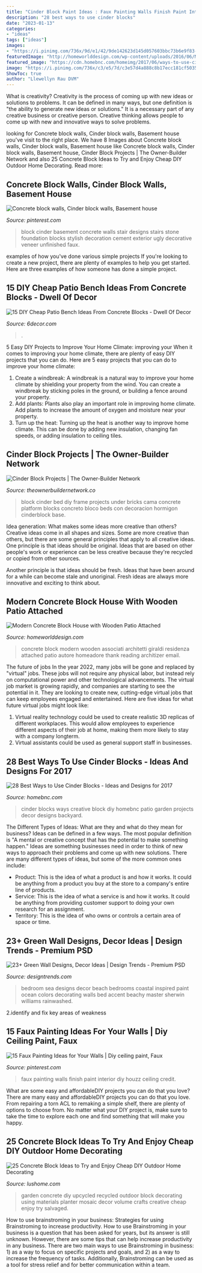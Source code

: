 ```yaml
---
title: "Cinder Block Paint Ideas : Faux Painting Walls Finish Paint Interior Diy Houzz Ceiling Credit"
description: "28 best ways to use cinder blocks"
date: "2023-01-13"
categories:
- "ideas"
tags: ["ideas"]
images:
- "https://i.pinimg.com/736x/9d/e1/42/9de142623d145d057603bbc73b6e9f83--basement-stairs-basement-ideas.jpg"
featuredImage: "http://homeworlddesign.com/wp-content/uploads/2016/06/Modern-Concrete-Block-House-with-Wooden-Patio-Attached-12.jpg"
featured_image: "https://cdn.homebnc.com/homeimg/2017/06/ways-to-use-cinder-blocks-ideas-featured-homebnc.jpg"
image: "https://i.pinimg.com/736x/c3/e5/7d/c3e57d4a888c8b17ecc181cf5035615c--faux-painting-home-interiors.jpg"
ShowToc: true
author: "Llewellyn Rau DVM"
---
```



What is creativity?
Creativity is the process of coming up with new ideas or solutions to problems. It can be defined in many ways, but one definition is "the ability to generate new ideas or solutions." It is a necessary part of any creative business or creative person. Creative thinking allows people to come up with new and innovative ways to solve problems.

	

		
looking for Concrete block walls, Cinder block walls, Basement house you've visit to the right place. We have 8 Images about Concrete block walls, Cinder block walls, Basement house like Concrete block walls, Cinder block walls, Basement house, Cinder Block Projects | The Owner-Builder Network and also 25 Concrete Block Ideas to Try and Enjoy Cheap DIY Outdoor Home Decorating. Read more:
		
    
## Concrete Block Walls, Cinder Block Walls, Basement House

<img loading=lazy src="https://i.pinimg.com/736x/9d/e1/42/9de142623d145d057603bbc73b6e9f83--basement-stairs-basement-ideas.jpg" onerror="this.onerror=null;this.src='https://tse2.mm.bing.net/th?id=OIP.Olr7zjcj9NZxQ16kafYODwHaJ3&amp;pid=15.1';" alt="Concrete block walls, Cinder block walls, Basement house">

_Source: pinterest.com_

>block cinder basement concrete walls stair designs stairs stone foundation blocks stylish decoration cement exterior ugly decorative veneer unfinished faux. 

	

examples of how you've done various simple projects
If you're looking to create a new project, there are plenty of examples to help you get started. Here are three examples of how someone has done a simple project.

    
## 15 DIY Cheap Patio Bench Ideas From Concrete Blocks - Dwell Of Decor

<img loading=lazy src="https://3.bp.blogspot.com/-8uV90dc477k/WCksA6GnJPI/AAAAAAAAwQs/ew5Sl62rckMbpsxhDMSDSTi0l5CAyJ69wCLcB/s1600/325235.jpg" onerror="this.onerror=null;this.src='https://tse4.mm.bing.net/th?id=OIP.pqRrmJUo2D0CMiHsgcS11wHaRw&amp;pid=15.1';" alt="15 DIY Cheap Patio Bench Ideas From Concrete Blocks - Dwell Of Decor">

_Source: 6decor.com_

>. 

	

5 Easy DIY Projects to Improve Your Home Climate: improving your
When it comes to improving your home climate, there are plenty of easy DIY projects that you can do. Here are 5 easy projects that you can do to improve your home climate: 
1. Create a windbreak: A windbreak is a natural way to improve your home climate by shielding your property from the wind. You can create a windbreak by sticking poles in the ground, or building a fence around your property. 
2. Add plants: Plants also play an important role in improving home climate. Add plants to increase the amount of oxygen and moisture near your property. 
3. Turn up the heat: Turning up the heat is another way to improve home climate. This can be done by adding new insulation, changing fan speeds, or adding insulation to ceiling tiles. 

    
## Cinder Block Projects | The Owner-Builder Network

<img loading=lazy src="http://theownerbuildernetwork.co/wp-content/uploads/2014/08/CinderBlockProject000101.jpg" onerror="this.onerror=null;this.src='https://tse3.mm.bing.net/th?id=OIP.9thUKavw_pGim09hkPRHUwHaE7&amp;pid=15.1';" alt="Cinder Block Projects | The Owner-Builder Network">

_Source: theownerbuildernetwork.co_

>block cinder bed diy frame projects under bricks cama concrete platform blocks concreto bloco beds con decoracion hormigon cinderblock base. 

	

Idea generation: What makes some ideas more creative than others?
Creative ideas come in all shapes and sizes. Some are more creative than others, but there are some general principles that apply to all creative ideas.
One principle is that ideas should be original. Ideas that are based on other people's work or experience can be less creative because they're recycled or copied from other sources.

Another principle is that ideas should be fresh. Ideas that have been around for a while can become stale and unoriginal. Fresh ideas are always more innovative and exciting to think about.

    
## Modern Concrete Block House With Wooden Patio Attached

<img loading=lazy src="http://homeworlddesign.com/wp-content/uploads/2016/06/Modern-Concrete-Block-House-with-Wooden-Patio-Attached-12.jpg" onerror="this.onerror=null;this.src='https://tse2.mm.bing.net/th?id=OIP.OSeG_t4KZ_-0m9zysD_8TQHaLH&amp;pid=15.1';" alt="Modern Concrete Block House with Wooden Patio Attached">

_Source: homeworlddesign.com_

>concrete block modern wooden associati architetti giraldi residenza attached patio autore homeadore thank reading architizer email. 

	

The future of jobs
In the year 2022, many jobs will be gone and replaced by "virtual" jobs. These jobs will not require any physical labor, but instead rely on computational power and other technological advancements. The virtual job market is growing rapidly, and companies are starting to see the potential in it. They are looking to create new, cutting-edge virtual jobs that can keep employees engaged and entertained. Here are five ideas for what future virtual jobs might look like: 
1. Virtual reality technology could be used to create realistic 3D replicas of different workplaces. This would allow employees to experience different aspects of their job at home, making them more likely to stay with a company longterm. 
2. Virtual assistants could be used as general support staff in businesses.

    
## 28 Best Ways To Use Cinder Blocks - Ideas And Designs For 2017

<img loading=lazy src="https://cdn.homebnc.com/homeimg/2017/06/ways-to-use-cinder-blocks-ideas-featured-homebnc.jpg" onerror="this.onerror=null;this.src='https://tse2.mm.bing.net/th?id=OIP.nfB85gQA4GK9IPpgRut2CAHaD4&amp;pid=15.1';" alt="28 Best Ways to Use Cinder Blocks - Ideas and Designs for 2017">

_Source: homebnc.com_

>cinder blocks ways creative block diy homebnc patio garden projects decor designs backyard. 

	

The Different Types of Ideas: What are they and what do they mean for business?
Ideas can be defined in a few ways. The most popular definition is "A mental or creative concept that has the potential to make something happen." Ideas are something businesses need in order to think of new ways to approach their problems and come up with new solutions. 
There are many different types of ideas, but some of the more common ones include: 
- Product: This is the idea of what a product is and how it works. It could be anything from a product you buy at the store to a company's entire line of products. 
- Service: This is the idea of what a service is and how it works. It could be anything from providing customer support to doing your own research for an assignment. 
- Territory: This is the idea of who owns or controls a certain area of space or time.

    
## 23+ Green Wall Designs, Decor Ideas | Design Trends - Premium PSD

<img loading=lazy src="https://images.designtrends.com/wp-content/uploads/2016/03/22070248/Sea-Green-Wall-Bedroom-Ideas.jpeg" onerror="this.onerror=null;this.src='https://tse1.mm.bing.net/th?id=OIP.bjzozW1I8nonqrhAvnMVbwHaJ4&amp;pid=15.1';" alt="23+ Green Wall Designs, Decor Ideas | Design Trends - Premium PSD">

_Source: designtrends.com_

>bedroom sea designs decor beach bedrooms coastal inspired paint ocean colors decorating walls bed accent beachy master sherwin williams rainwashed. 

	

2.identify and fix key areas of weakness 

    
## 15 Faux Painting Ideas For Your Walls | Diy Ceiling Paint, Faux

<img loading=lazy src="https://i.pinimg.com/736x/c3/e5/7d/c3e57d4a888c8b17ecc181cf5035615c--faux-painting-home-interiors.jpg" onerror="this.onerror=null;this.src='https://tse3.mm.bing.net/th?id=OIP.RDacFTpyrCbEDlqUqS3PNgDYEg&amp;pid=15.1';" alt="15 Faux Painting Ideas for Your Walls | Diy ceiling paint, Faux">

_Source: pinterest.com_

>faux painting walls finish paint interior diy houzz ceiling credit. 

	

What are some easy and affordableDIY projects you can do that you love?
There are many easy and affordableDIY projects you can do that you love. From repairing a torn ACL to remaking a simple shelf, there are plenty of options to choose from. No matter what your DIY project is, make sure to take the time to explore each one and find something that will make you happy.

    
## 25 Concrete Block Ideas To Try And Enjoy Cheap DIY Outdoor Home Decorating

<img loading=lazy src="https://www.lushome.com/wp-content/uploads/2017/08/concrete-planters-garden-borders-1.jpg" onerror="this.onerror=null;this.src='https://tse2.mm.bing.net/th?id=OIP.DQKL09mkO3hNH1lucls_NQAAAA&amp;pid=15.1';" alt="25 Concrete Block Ideas to Try and Enjoy Cheap DIY Outdoor Home Decorating">

_Source: lushome.com_

>garden concrete diy upcycled recycled outdoor block decorating using materials planter mosaic decor volume crafts creative cheap enjoy try salvaged. 

	

How to use brainstroming in your business: Strategies for using Brainstroming to increase productivity.
How to use Brainstroming in your business is a question that has been asked for years, but its answer is still unknown. However, there are some tips that can help increase productivity in any business. 
There are two main ways to use Brainstroming in business: 1) as a way to focus on specific projects and goals, and 2) as a way to increase the frequency of tasks. Additionally, Brainstroming can be used as a tool for stress relief and for better communication within a team.

